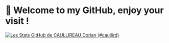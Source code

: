 # 👋 Welcome to my GitHub, enjoy your visit ! 

[![Les Stats GitHub de CAULLIREAU Dorian (#caullird)](https://github-readme-stats.vercel.app/api?username=caullird)](https://github.com/anuraghazra/github-readme-stats)
